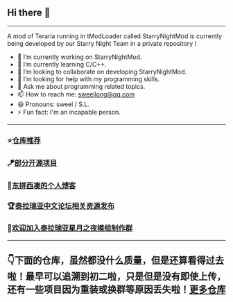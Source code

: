 ## Hi there 👋
---
A mod of Teraria running in tModLoader called StarryNightMod is currently being developed by our Starry Night Team in a private repository !

- 🔭 I’m currently working on StarryNightMod.
- 🌱 I’m currently learning C/C++.
- 👯 I’m looking to collaborate on developing StarryNightMod.
- 🤔 I’m looking for help with my programming skills.
- 💬 Ask me about programming related topics.
- 📫 How to reach me: sweellong@qq.com
- 😄 Pronouns: sweel / S.L.
- ⚡ Fun fact: I'm an incapable person.
---
### ⭐[仓库推荐](https://github.com/SweelLong?tab=stars)
### 🪁[部分开源项目](https://github.com/SweelLong)
### 📢[东拼西凑的个人博客](https://sweellong.github.io)
### 🏆[泰拉瑞亚中文论坛相关资源发布](https://www.bbstr.net/members/18970/#resources)
### 💎[欢迎加入泰拉瑞亚星月之夜模组制作群](https://qm.qq.com/q/H72ISrEAsW)
---
## 👇下面的仓库，虽然都没什么质量，但是还算看得过去啦！最早可以追溯到初二啦，只是但是没有即使上传，还有一些项目因为重装或换群等原因丢失啦！[更多仓库](https://github.com/SweelLong?tab=repositories)

